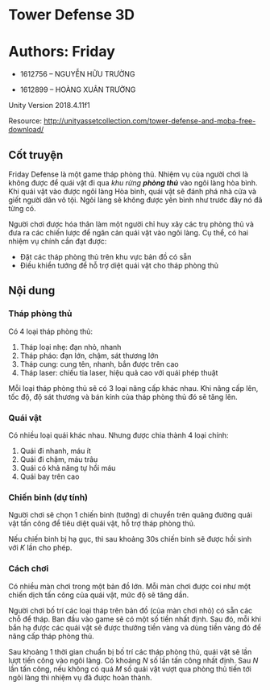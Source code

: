 # Tower Defense 3D

# Authors: Friday 

 * 1612756 – NGUYỄN HỮU TRƯỜNG
  
  
 * 1612899 – HOÀNG XUÂN TRƯỜNG


Unity Version 2018.4.11f1

Resource: http://unityassetcollection.com/tower-defense-and-moba-free-download/

## Cốt truyện
Friday Defense là một game tháp phòng thủ. Nhiệm vụ của người chơi là không được để quái vật đi qua *khu rừng __phòng thủ__* vào ngôi làng hòa bình. Khi quái vật vào được ngôi làng Hòa bình, quái vật sẽ đánh phá nhà cửa và giết người dân vô tội. Ngôi làng sẽ không được yên bình như trước đây nó đã từng có.

Người chơi được hóa thân làm một người chỉ huy xây các trụ phòng thủ và đưa ra các chiến lược để ngăn cản quái vật vào ngôi làng. Cụ thể, có hai nhiệm vụ chính cần đạt được:
- Đặt các tháp phòng thủ trên khu vực bản đồ có sẵn
- Điều khiển tướng để hỗ trợ diệt quái vật cho tháp phòng thủ

## Nội dung

### Tháp phòng thủ
Có 4 loại tháp phòng thủ:
1. Tháp loại nhẹ: đạn nhỏ, nhanh
2. Tháp pháo: đạn lớn, chậm, sát thương lớn
3. Tháp cung: cung tên, nhanh, bắn được trên cao
4. Tháp laser: chiếu tia laser, hiệu quả cao với quái phép thuật

Mỗi loại tháp phòng thủ sẽ có 3 loại nâng cấp khác nhau. Khi nâng cấp lên, tốc độ, độ sát thương và bán kính của tháp phòng thủ đó sẽ tăng lên.

### Quái vật
Có nhiều loại quái khác nhau. Nhưng được chia thành 4 loại chính:
1. Quái đi nhanh, máu ít
2. Quái đi chậm, máu trâu
3. Quái có khả năng tự hồi máu
4. Quái bay trên cao

### Chiến binh (dự tính)
Người chơi sẽ chọn 1 chiến binh (tướng) di chuyển trên quãng đường quái vật tấn công để tiêu diệt quái vật, hỗ trợ tháp phòng thủ.

Nếu chiến binh bị hạ gục, thì sau khoảng 30s chiến binh sẽ được hồi sinh với *K* lần cho phép.

### Cách chơi
Có nhiều màn chơi trong một bản đồ lớn. Mỗi màn chơi được coi như một chiến dịch tấn công của quái vật, mức độ sẽ tăng dần. 

Người chơi bố trí các loại tháp trên bản đồ (của màn chơi nhỏ) có sẵn các chỗ để tháp. Ban đầu vào game sẽ có một số tiền nhất định. Sau đó, mỗi khi bắn hạ được các quái vật sẽ được thưởng tiền vàng và dùng tiền vàng đó để nâng cấp tháp phòng thủ.

Sau khoảng 1 thời gian chuẩn bị bố trí các tháp phòng thủ, quái vật sẽ lần lượt tiến công vào ngôi làng. Có khoảng *N* số lần tấn công nhất định. Sau *N* lần tấn công, nếu không có quá *M* số quái vật vượt qua phòng thủ tiến tới ngôi làng thì nhiệm vụ đã được hoàn thành.

